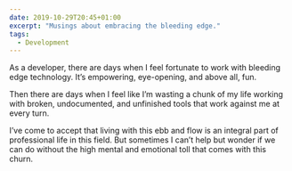 ```yaml
---
date: 2019-10-29T20:45+01:00
excerpt: "Musings about embracing the bleeding edge."
tags:
  - Development
---
```


As a developer, there are days when I feel fortunate to work with bleeding edge technology. It’s empowering, eye-opening, and above all, fun.

Then there are days when I feel like I’m wasting a chunk of my life working with broken, undocumented, and unfinished tools that work against me at every turn.

I’ve come to accept that living with this ebb and flow is an integral part of professional life in this field. But sometimes I can’t help but wonder if we can do without the high mental and emotional toll that comes with this churn.
